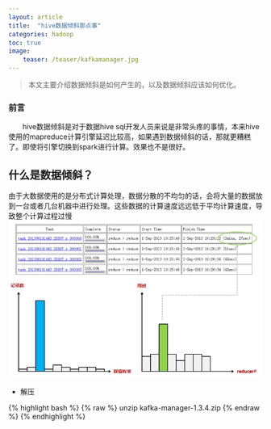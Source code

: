 ```yaml
---
layout: article
title:  "hive数据倾斜那点事"
categories: hadoop
toc: true
image:
    teaser: /teaser/kafkamanager.jpg
---
```


> 本文主要介绍数据倾斜是如何产生的，以及数据倾斜应该如何优化。


### 前言
&emsp;&emsp;hive数据倾斜是对于数据hive sql开发人员来说是非常头疼的事情，本来hive使用的mapreduce计算引擎延迟比较高，如果遇到数据倾斜的话，那就更糟糕了。即使将引擎切换到spark进行计算。效果也不是很好。

## 什么是数据倾斜？
由于大数据使用的是分布式计算处理，数据分散的不均匀的话，会将大量的数据放到一台或者几台机器中进行处理。这些数据的计算速度远远低于平均计算速度，导致整个计算过程过慢
![数据倾斜](/images/hadoop/YARN/数据倾斜1.jpg)


* 解压

{% highlight bash %}
{% raw %}
unzip kafka-manager-1.3.4.zip
{% endraw %}
{% endhighlight %}

